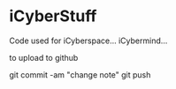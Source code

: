 # iCyberStuff
Code used for iCyberspace... iCybermind...

to upload to github

git commit -am "change note"
git push

